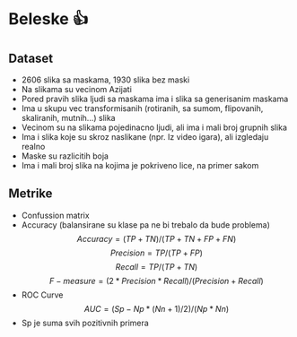 # Beleske :thumbsup:

## Dataset

- 2606 slika sa maskama, 1930 slika bez maski
- Na slikama su vecinom Azijati
- Pored pravih slika ljudi sa maskama ima i slika sa generisanim maskama
- Ima u skupu vec transformisanih (rotiranih, sa sumom, flipovanih, skaliranih, mutnih...) slika
- Vecinom su na slikama pojedinacno ljudi, ali ima i mali broj grupnih slika
- Ima i slika koje su skroz naslikane (npr. Iz video igara), ali izgledaju realno
- Maske su razlicitih boja
- Ima i mali broj slika na kojima je pokriveno lice, na primer sakom



## Metrike
 - Confussion matrix 
 - Accuracy (balansirane su klase pa ne bi trebalo da bude problema)
 $$Accuracy = (TP + TN)/(TP + TN + FP + FN)$$
 $$Precision = TP/(TP+FP)$$
 $$Recall = TP/(TP+TN)$$
 $$F-measure = (2* Precision * Recall) / (Precision + Recall)$$
 - ROC Curve 
 $$AUC = (Sp - Np * (Nn +1)/2)/(Np*Nn)$$
 - Sp je suma svih pozitivnih primera